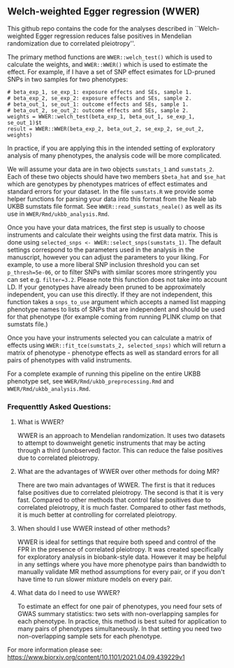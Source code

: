 ## Welch-weighted Egger regression (WWER)
This github repo contains the code for the analyses described in
``Welch-weighted Egger regression reduces false positives in Mendelian 
randomization due to correlated pleiotropy''.

The primary method functions are `WWER::welch_test()` which is used to calculate
the weights, and `WWER::WWER()` which is used to estimate the effect.
For example, if I have a set of SNP effect esimates for LD-pruned SNPs
in two samples for two phenotypes:
```
# beta_exp_1, se_exp_1: exposure effects and SEs, sample 1.
# beta_exp_2, se_exp_2: exposure effects and SEs, sample 2.
# beta_out_1, se_out_1: outcome effects and SEs, sample 1.
# beta_out_2, se_out_2: outcome effects and SEs, sample 2.
weights = WWER::welch_test(beta_exp_1, beta_out_1, se_exp_1, se_out_1)$t
result = WWER::WWER(beta_exp_2, beta_out_2, se_exp_2, se_out_2, weights)
```

In practice, if you are applying this in the intended setting of exploratory
analysis of many phenotypes, the analysis code will be more complicated.

We will assume your data are in two objects `sumstats_1`
and `sumstats_2`. Each of these two objects should have two members
`$beta_hat` and `$se_hat` which are genotypes by phenotypes matrices
of effect estimates and standard errors for your dataset. In the file
`sumstats.R` we provide some helper functions for parsing your data into this
format from the Neale lab UKBB sumstats file format. See
`WWER::read_sumstats_neale()` as well as its use in
`WWER/Rmd/ukbb_analysis.Rmd`.

Once you have your data matrices, the first step is usually to choose 
instruments and calculate their weights using the first data matrix. This is done
using `selected_snps <- WWER::select_snps(sumstats_1)`.
The default settings correspond to the parameters used
in the analysis in the manuscript, however you can adjust the parameters to
your liking. For example, to use a more liberal SNP inclusion threshold you
can set `p_thresh=5e-06`, or to filter SNPs with similar scores more stringently
you can set e.g. `filter=3.2`. Please note this function does not take into
account LD. If your genotypes have already been pruned to be approximately
independent, you can use this directly. If they are not independent, this
function takes a `snps_to_use` argument which accepts a named list mapping
phenotype names to lists of SNPs that are independent and should be used for
that phenotype (for example coming from running PLINK clump on that sumstats
file.)

Once you have your instruments selected you can calculate a matrix of effects
using `WWER::fit_tce(sumstats_2, selected_snps)` which will return a matrix
of phenotype - phenotype effects as well as standard errors for all pairs
of phenotypes with valid instruments.

For a complete example of running this pipeline on the entire UKBB phenotype
set, see `WWER/Rmd/ukbb_preprocessing.Rmd` and `WWER/Rmd/ukbb_analysis.Rmd`.


### Frequenttly Asked Questions:
1. What is WWER?

    WWER is an approach to Mendelian randomization. It uses two datasets to
    attempt to downweight genetic instruments that may be acting through a
    third (unobserved) factor. This can reduce the false positives due to
    correlated pleiotropy.

2. What are the advantages of WWER over other methods for doing MR?

   There are two main advantages of WWER. The first is that it reduces false
   positives due to correlated pleiotropy. The second is that it is very fast.
   Compared to other methods that control false positives due to correlated
   pleiotropy, it is much faster. Compared to other fast methods, it is much
   better at controlling for correlated pleiotropy.

3. When should I use WWER instead of other methods?

   WWER is ideal for settings that require both speed and control of the FPR
   in the presence of correlated pleiotropy. It was created specifically for
   exploratory analysis in biobank-style data. However it may be helpful in
   any settings where you have more phenotype pairs than bandwidth to manually
   validate MR method assumptions for every pair, or if you don't have time
   to run slower mixture models on every pair.

4. What data do I need to use WWER?

    To estimate an effect for one pair of phenotypes, you need four sets of
    GWAS summary statistics: two sets with non-overlapping samples for each
    phenotype. In practice, this method is best suited for application to
    many pairs of phenotypes simultaneously. In that setting you need two
    non-overlapping sample sets for each phenotype.


For more information please see:
https://www.biorxiv.org/content/10.1101/2021.04.09.439229v1
